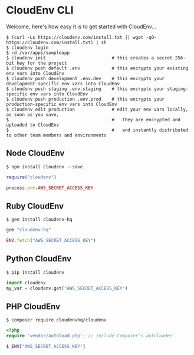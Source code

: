# CloudEnv CLI

Welcome, here's how easy it is to get started with CloudEnv...

```console
$ (curl -Ls https://cloudenv.com/install.txt || wget -qO- https://cloudenv.com/install.txt) | sh
$ cloudenv login
$ cd /var/apps/sampleapp
$ cloudenv init                         # this creates a secret 256-bit key for the project
$ cloudenv push default .env            # this encrypts your existing env vars into CloudEnv
$ cloudenv push development .env.dev    # this encrypts your development-specific env vars into CloudEnv
$ cloudenv push staging .env.staging    # this encrypts your staging-specific env vars into CloudEnv
$ cloudenv push production .env.prod    # this encrypts your production-specific env vars into CloudEnv
$ cloudenv edit production              # edit your env vars locally, as soon as you save,
$                                       #   they are encrypted and uploaded to CloudEnv
$                                       #   and instantly distributed to other team members and environments
```

## Node CloudEnv

```console
$ npm install cloudenv --save
```

```ruby
require("cloudenv")

process.env.AWS_SECRET_ACCESS_KEY
```

## Ruby CloudEnv

```console
$ gem install cloudenv-hq
```

```ruby
gem "cloudenv-hq"

ENV.fetch("AWS_SECRET_ACCESS_KEY")
```

## Python CloudEnv

```console
$ pip install cloudenv
```

```python
import cloudenv
my_var = cloudenv.get("AWS_SECRET_ACCESS_KEY")
```

## PHP CloudEnv

```console
$ composer require cloudenvhq/cloudenv
```

```php
<?php
require 'vendor/autoload.php'; // include Composer's autoloader

$_ENV["AWS_SECRET_ACCESS_KEY"]
```
